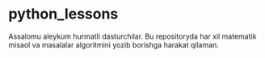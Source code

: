 # python_lessons
Assalomu aleykum hurmatli dasturchilar. Bu repositoryda har xil matematik misaol va masalalar algoritmini yozib borishga harakat qilaman.
